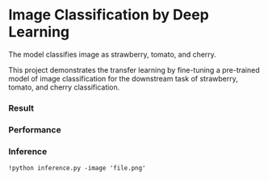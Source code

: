 # Image Classification by Deep Learning
The model classifies image as strawberry, tomato, and cherry.

This project demonstrates the transfer learning by fine-tuning a pre-trained model of image classification for the downstream task of strawberry, tomato, and cherry classification.

### Result

### Performance

### Inference

```{python}
!python inference.py -image 'file.png'
```
